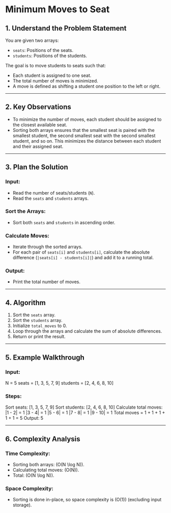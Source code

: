 # Minimum Moves to Seat

## 1. Understand the Problem Statement
You are given two arrays:
- `seats`: Positions of the seats.
- `students`: Positions of the students.

The goal is to move students to seats such that:
- Each student is assigned to one seat.
- The total number of moves is minimized.
- A move is defined as shifting a student one position to the left or right.

---

## 2. Key Observations
- To minimize the number of moves, each student should be assigned to the closest available seat.
- Sorting both arrays ensures that the smallest seat is paired with the smallest student, the second smallest seat with the second smallest student, and so on. This minimizes the distance between each student and their assigned seat.

---

## 3. Plan the Solution

### Input:
- Read the number of seats/students (`N`).
- Read the `seats` and `students` arrays.

### Sort the Arrays:
- Sort both `seats` and `students` in ascending order.

### Calculate Moves:
- Iterate through the sorted arrays.
- For each pair of `seats[i]` and `students[i]`, calculate the absolute difference (`|seats[i] - students[i]|`) and add it to a running total.

### Output:
- Print the total number of moves.

---

## 4. Algorithm
1. Sort the `seats` array.
2. Sort the `students` array.
3. Initialize `total_moves` to 0.
4. Loop through the arrays and calculate the sum of absolute differences.
5. Return or print the result.

---

## 5. Example Walkthrough

### Input:
N = 5
seats = [1, 3, 5, 7, 9]
students = [2, 4, 6, 8, 10]

### Steps:
Sort seats: [1, 3, 5, 7, 9]
Sort students: [2, 4, 6, 8, 10]
Calculate total moves:
|1 - 2| = 1
|3 - 4| = 1
|5 - 6| = 1
|7 - 8| = 1
|9 - 10| = 1
Total moves = 1 + 1 + 1 + 1 + 1 = 5
Output:
5

---

## 6. Complexity Analysis
### Time Complexity:
- Sorting both arrays: (O(N \log N)).
- Calculating total moves: (O(N)).
- Total: (O(N \log N)).

### Space Complexity:
- Sorting is done in-place, so space complexity is (O(1)) (excluding input storage).